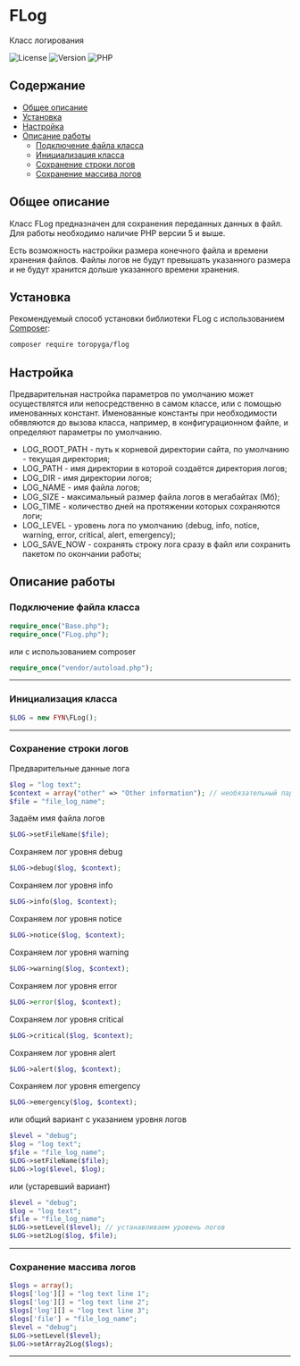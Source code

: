 # FLog
Класс логирования

![License](https://img.shields.io/badge/license-MIT-brightgreen.svg)
![Version](https://img.shields.io/badge/version-v2.2.0-blue.svg)
![PHP](https://img.shields.io/badge/php-v5.5_--_v8-blueviolet.svg)

## Содержание

- [Общее описание](#Общее-описание)
- [Установка](#Установка)
- [Настройка](#Настройка)
- [Описание работы](#описание-работы)
    - [Подключение файла класса](#Подключение-файла-класса)
    - [Инициализация класса](#Инициализация-класса)
    - [Сохранение строки логов](#Сохранение-строки-логов)
    - [Сохранение массива логов](#Сохранение-массива-логов)
    
## Общее описание

Класс FLog предназначен для сохранения переданных данных в файл.
Для работы необходимо наличие PHP версии 5 и выше.

Есть возможность настройки размера конечного файла и времени хранения файлов.
Файлы логов не будут превышать указанного размера и не будут хранится дольше указанного времени хранения.

## Установка

Рекомендуемый способ установки библиотеки FLog с использованием [Composer](http://getcomposer.org/):

```bash
composer require toropyga/flog
```

## Настройка
Предварительная настройка параметров по умолчанию может осуществлятся или непосредственно в самом классе, или с помощью именованных констант.
Именованные константы при необходимости обявляются до вызова класса, например, в конфигурационном файле, и определяют параметры по умолчанию.
* LOG_ROOT_PATH - путь к корневой директории сайта, по умолчанию - текущая директория;
* LOG_PATH - имя директории в которой создаётся директория логов;
* LOG_DIR - имя директории логов;
* LOG_NAME - имя файла логов;
* LOG_SIZE - максимальный размер файла логов в мегабайтах (Мб);
* LOG_TIME - количество дней на протяжении которых сохраняются логи;
* LOG_LEVEL - уровень лога по умолчанию (debug, info, notice, warning, error, critical, alert, emergency);
* LOG_SAVE_NOW - сохранять строку лога сразу в файл или сохранить пакетом по окончании работы;

## Описание работы

### Подключение файла класса
```php
require_once("Base.php");
require_once("FLog.php");
```
или с использованием composer
```php
require_once("vendor/autoload.php");
```
---
### Инициализация класса
```php
$LOG = new FYN\FLog();
```
---
### Сохранение строки логов
Предварительные данные лога
```php
$log = "log text";
$context = array("other" => "Other information"); // необязательный параметр
$file = "file_log_name";
```
Задаём имя файла логов
```php
$LOG->setFileName($file);
```
Сохраняем лог уровня debug
```php
$LOG->debug($log, $context);
```
Сохраняем лог уровня info
```php
$LOG->info($log, $context);
```
Сохраняем лог уровня notice
```php
$LOG->notice($log, $context);
```
Сохраняем лог уровня warning
```php
$LOG->warning($log, $context);
```
Сохраняем лог уровня error
```php
$LOG->error($log, $context);
```
Сохраняем лог уровня critical
```php
$LOG->critical($log, $context);
```
Сохраняем лог уровня alert
```php
$LOG->alert($log, $context);
```
Сохраняем лог уровня emergency
```php
$LOG->emergency($log, $context);
```
или общий вариант с указанием уровня логов
```php
$level = "debug";
$log = "log text";
$file = "file_log_name";
$LOG->setFileName($file);
$LOG->log($level, $log);
```
или (устаревший вариант)
```php
$level = "debug";
$log = "log text";
$file = "file_log_name";
$LOG->setLevel($level); // устанавливаем уровень логов
$LOG->set2Log($log, $file);
```
---
### Сохранение массива логов
```php
$logs = array();
$logs['log'][] = "log text line 1";
$logs['log'][] = "log text line 2";
$logs['log'][] = "log text line 3";
$logs['file'] = "file_log_name";
$level = "debug";
$LOG->setLevel($level);
$LOG->setArray2Log($logs);
```
---
